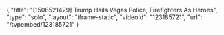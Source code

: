 {
    "title": "[1508521429] Trump Hails Vegas Police, Firefighters As Heroes",
    "type": "solo",
    "layout": "iframe-static",
    "videoId": "123185721",
    "url": "\/tvpembed\/123185721"
}